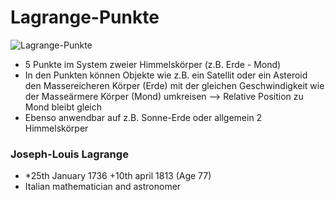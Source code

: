 # Lagrange-Punkte

![Lagrange-Punkte](https://upload.wikimedia.org/wikipedia/commons/thumb/5/5f/Lagrangian_points_equipotential.jpg/370px-Lagrangian_points_equipotential.jpg)

* 5 Punkte im System zweier Himmelskörper (z.B. Erde - Mond)
* In den Punkten können Objekte wie z.B. ein Satellit oder ein Asteroid den Massereicheren Körper (Erde) mit der gleichen Geschwindigkeit wie der Masseärmere Körper (Mond) umkreisen --> Relative Position zu Mond bleibt gleich
* Ebenso anwendbar auf z.B. Sonne-Erde oder allgemein 2 Himmelskörper

### Joseph-Louis Lagrange

* \*25th January 1736 +10th april 1813 (Age 77)
* Italian mathematician and astronomer

